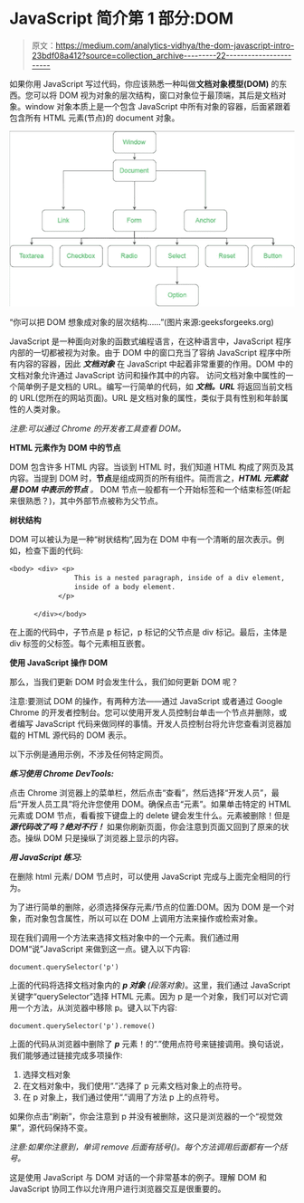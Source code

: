 # JavaScript 简介第 1 部分:DOM

> 原文：<https://medium.com/analytics-vidhya/the-dom-javascript-intro-23bdf08a412?source=collection_archive---------22----------------------->

如果你用 JavaScript 写过代码，你应该熟悉一种叫做**文档对象模型(DOM)** 的东西。您可以将 DOM 视为对象的层次结构，窗口对象位于最顶端，其后是文档对象。window 对象本质上是一个包含 JavaScript 中所有对象的容器，后面紧跟着包含所有 HTML 元素(节点)的 document 对象。

![](img/273cbdc4aa9636ecd09c5884f7b7308c.png)

“你可以把 DOM 想象成对象的层次结构……”(图片来源:geeksforgeeks.org)

JavaScript 是一种面向对象的函数式编程语言，在这种语言中，JavaScript 程序内部的一切都被视为对象。由于 DOM 中的窗口充当了容纳 JavaScript 程序中所有内容的容器，因此 ***文档对象*** 在 JavaScript 中起着非常重要的作用。DOM 中的文档对象允许通过 JavaScript 访问和操作其中的内容。 访问文档对象中属性的一个简单例子是文档的 URL。编写一行简单的代码，如 ***文档。URL*** 将返回当前文档的 URL(您所在的网站页面)。URL 是文档对象的属性，类似于具有性别和年龄属性的人类对象。

*注意:可以通过 Chrome 的开发者工具查看 DOM。*

**HTML 元素作为 DOM 中的节点**

DOM 包含许多 HTML 内容。当谈到 HTML 时，我们知道 HTML 构成了网页及其内容。当提到 DOM 时，**节点**是组成网页的所有组件。简而言之，***HTML 元素就是 DOM 中表示的节点*** *。* DOM 节点一般都有一个开始标签和一个结束标签(听起来很熟悉？)，其中外部节点被称为父节点。

**树状结构**

DOM 可以被认为是一种“树状结构”,因为在 DOM 中有一个清晰的层次表示。例如，检查下面的代码:

```
<body> <div> <p> 
                This is a nested paragraph, inside of a div element,            
                inside of a body element. 
            </p>   

      </div></body>
```

在上面的代码中，子节点是 p 标记，p 标记的父节点是 div 标记。最后，主体是 div 标签的父标签。每个元素相互嵌套。

**使用 JavaScript 操作 DOM**

那么，当我们更新 DOM 时会发生什么，我们如何更新 DOM 呢？

注意:要测试 DOM 的操作，有两种方法——通过 JavaScript 或者通过 Google Chrome 的开发者控制台。您可以使用开发人员控制台单击一个节点并删除，或者编写 JavaScript 代码来做同样的事情。开发人员控制台将允许您查看浏览器加载的 HTML 源代码的 DOM 表示。

以下示例是通用示例，不涉及任何特定网页。

***练习使用 Chrome DevTools:***

点击 Chrome 浏览器上的菜单栏，然后点击“查看”，然后选择“开发人员”，最后“开发人员工具”将允许您使用 DOM。确保点击“元素”。如果单击特定的 HTML 元素或 DOM 节点，看看按下键盘上的 delete 键会发生什么。元素被删除！但是 ***源代码改了吗？绝对不行！*** 如果你刷新页面，你会注意到页面又回到了原来的状态。操纵 DOM 只是操纵了浏览器上显示的内容。

***用 JavaScript 练习:***

在删除 html 元素/ DOM 节点时，可以使用 JavaScript 完成与上面完全相同的行为。

为了进行简单的删除，必须选择保存元素/节点的位置:DOM。因为 DOM 是一个对象，而对象包含属性，所以可以在 DOM 上调用方法来操作或检索对象。

现在我们调用一个方法来选择文档对象中的一个元素。我们通过用 DOM“说”JavaScript 来做到这一点。键入以下内容:

```
document.querySelector('p')
```

上面的代码将选择文档对象内的 ***p 对象*** *(段落对象)*。这里，我们通过 JavaScript 关键字“querySelector”选择 HTML 元素。因为 p 是一个对象，我们可以对它调用一个方法，从浏览器中移除 p。键入以下内容:

```
document.querySelector('p').remove()
```

上面的代码从浏览器中删除了 ***p*** 元素！的“.”使用点符号来链接调用。换句话说，我们能够通过链接完成多项操作:

1.  选择文档对象
2.  在文档对象中，我们使用“.”选择了 p 元素文档对象上的点符号。
3.  在 p 对象上，我们通过使用“.”调用了方法 p 上的点符号。

如果你点击“刷新”，你会注意到 p 并没有被删除，这只是浏览器的一个“视觉效果”，源代码保持不变。

*注意:如果你注意到，单词 remove 后面有括号()。每个方法调用后面都有一个括号。*

这是使用 JavaScript 与 DOM 对话的一个非常基本的例子。理解 DOM 和 JavaScript 协同工作以允许用户进行浏览器交互是很重要的。